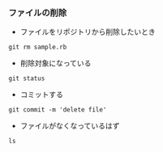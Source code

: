 ### ファイルの削除
- ファイルをリポジトリから削除したいとき
```console
git rm sample.rb
```
- 削除対象になっている
```console
git status
```
- コミットする
```console
git commit -m 'delete file'
```
- ファイルがなくなっているはず
```console
ls
```

